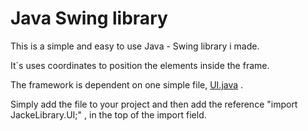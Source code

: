 # Java Swing library

This is a simple and easy to use Java - Swing library i made.

It´s uses coordinates to position the elements inside the frame.


The framework is dependent on one simple file,
[UI.java](https://github.com/Lakerolmaker/Java-Swing-library/blob/master/src/JackeLibrary/UI.java)
.

Simply add the file to your project and then add the reference "import JackeLibrary.UI;" ,
in the top of the import field.
